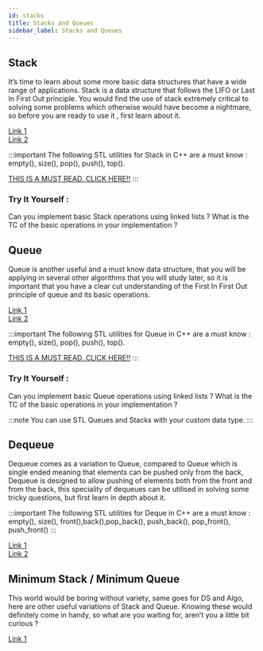 ```yaml
---
id: stacks
title: Stacks and Queues
sidebar_label: Stacks and Queues
---
```


## Stack 
It’s time to learn about some more basic data structures that have a wide range of applications. Stack is a data structure that follows the LIFO or Last In First Out principle. You would find the use of stack extremely critical to solving some problems which otherwise would have become a nightmare, so before you are ready to use it , first learn about it.

[Link 1](https://www.studytonight.com/data-structures/stack-data-structure)<br/>
[Link 2](https://www.programiz.com/dsa/stack)

:::important
The following STL utilities for Stack in C++ are a must know : empty(), size(), pop(), push(), top().

[THIS IS A MUST READ. CLICK HERE!!](https://www.geeksforgeeks.org/stack-in-cpp-stl/)
:::

### Try It Yourself :
Can you implement basic Stack operations using linked lists ? What is the TC of the basic operations in your implementation ?


## Queue 
Queue is another useful and a must know data structure, that you will be applying in several other algorithms that you will study later, so it is important that you have a clear cut understanding of the First In First Out principle of queue and its basic operations.

[Link 1](https://www.programiz.com/dsa/queue)<br/>
[Link 2](https://www.studytonight.com/data-structures/queue-data-structure)

:::important
The following STL utilities for Queue in C++ are a must know : empty(), size(), pop(), push(), top().

[THIS IS A MUST READ. CLICK HERE!!](https://www.geeksforgeeks.org/queue-cpp-stl/)
:::

### Try It Yourself :
Can you implement basic Queue operations using linked lists ? What is the TC of the basic operations in your implementation ?

:::note
You can use STL Queues and Stacks with your custom data type.
:::

## Dequeue
Dequeue comes as a variation to Queue, compared to Queue which is single ended meaning that elements can be pushed only from the back, Dequeue is designed to allow pushing of elements both from the front and from the back, this speciality of dequeues can be utilised in solving some tricky questions, but first learn in depth about it.

:::important
The following STL utilities for Deque in C++ are a must know : empty(), size(), front(),back(),pop_back(), push_back(), pop_front(), push_front()
:::

[Link 1](https://www.geeksforgeeks.org/deque-cpp-stl/)<br/>
[Link 2](https://www.programiz.com/dsa/deque)

## Minimum Stack / Minimum Queue
This world would be boring without variety, same goes for DS and Algo, here are other useful variations of Stack and Queue. Knowing these would definitely come in handy, so what are you waiting for, aren’t you a little bit curious ?

[Link 1](https://cp-algorithms.com/data_structures/stack_queue_modification.html)


